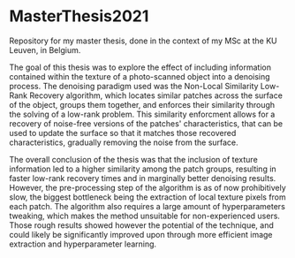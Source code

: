 # MasterThesis2021

Repository for my master thesis, done in the context of my MSc at the KU Leuven, in Belgium.

The goal of this thesis was to explore the effect of including information contained within the texture of a photo-scanned object into a denoising process. The denoising paradigm used was the Non-Local Similarity Low-Rank Recovery algorithm, which locates similar patches across the surface of the object, groups them together, and enforces their similarity through the solving of a low-rank problem. This similarity enforcment allows for a recovery of noise-free versions of the patches' characteristics, that can be used to update the surface so that it matches those recovered characteristics, gradually removing the noise from the surface.

The overall conclusion of the thesis was that the inclusion of texture information led to a higher similarity among the patch groups, resulting in faster low-rank recovery times and in marginally better denoising results. However, the pre-processing step of the algorithm is as of now prohibitively slow, the biggest bottleneck being the extraction of local texture pixels from each patch. The algorithm also requires a large amount of hyperparameters tweaking, which makes the method unsuitable for non-experienced users. Those rough results showed however the potential of the technique, and could likely be significantly improved upon through more efficient image extraction and hyperparameter learning.
